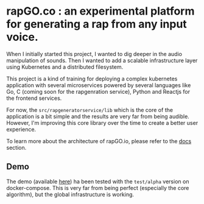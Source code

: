 # rapGO.co : an experimental platform for generating a rap from any input voice.

When I initially started this project, I wanted to dig deeper in the audio manipulation of sounds. 
Then I wanted to add a scalable infrastructure layer using Kubernetes and a distributed filesystem.

This project is a kind of training for deploying a complex kubernetes application with several microservices
powered by several languages like Go, C (coming soon for the rapgenration service), Python and Reactjs for the frontend services.

For now, the `src/rapgeneratorservice/lib` which is the core of the application is a bit simple and the results are very far from being audible. However, I'm improving this core library over the time to create a better user experience.

To learn more about the architecture of rapGO.io, please refer to the [docs](/docs/README.md) section.

## Demo

The demo (available [here](https://drive.google.com/file/d/1XtkA3sAqpnCYaEMn2g3RyA2EgFZA9w-q/view?usp=sharing)) ha been tested with the `test/alpha` version on docker-compose. This is very far from being perfect (especially the core algorithm), but the global infrastructure is working.
